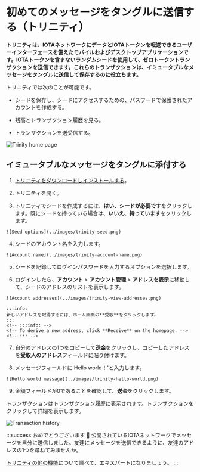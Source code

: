# 初めてのメッセージをタングルに送信する（トリニティ）
<!-- # Send your first message to the Tangle (Trinity) -->

**トリニティは、IOTAネットワークにデータとIOTAトークンを転送できるユーザーインターフェースを備えたモバイルおよびデスクトップアプリケーションです。IOTAトークンを含まないランダムシードを使用して、ゼロトークントランザクションを送信できます。これらのトランザクションは、イミュータブルなメッセージをタングルに送信して保存するのに役立ちます。**
<!-- **Trinity is a mobile and desktop application with a user interface that allows you to transfer data and IOTA tokens in an IOTA network. A zero-value transaction can be sent using a random seed that doesn't contain IOTA tokens. These transactions are useful for sending and storing immutable messages on the Tangle.** -->

トリニティでは次のことが可能です。
<!-- Trinity allows you to do the following: -->

* シードを保存し、シードにアクセスするための、パスワードで保護されたアカウントを作成する。
<!-- * Create a password-protected account to store and access your seeds -->
* 残高とトランザクション履歴を見る。
<!-- * Read your balance and transaction history -->
* トランザクションを送受信する。
<!-- * Send and receive transactions -->

![Trinity home page](../images/trinity-home.jpg)

## イミュータブルなメッセージをタングルに添付する
<!-- ## Attach an immutable message to the Tangle -->

1. [トリニティをダウンロードしインストールする](https://trinity.iota.org/)。
<!-- 1. [Download and install Trinity](https://trinity.iota.org/) -->

2. トリニティを開く。
<!-- 2. Open Trinity -->

3. トリニティでシードを作成するには、**はい、シードが必要です**をクリックします。既にシードを持っている場合は、**いいえ、持っています**をクリックします。
  <!-- 3. To create a seed in Trinity, click **Yes, I need a seed**. If you already have a seed, click **No, I have one**. -->

    ![Seed options](../images/trinity-seed.png)

4. シードのアカウント名を入力します。
  <!-- 4. Enter an account name for your seed -->

    ![Account name](../images/trinity-account-name.png)

5. シードを記録してログインパスワードを入力するオプションを選択します。
  <!-- 5. Select an option to record your seed and enter a login password -->

6. ログインしたら、**アカウント** > **アカウント管理** > **アドレスを表示**に移動して、シードのアドレスのリストを表示します。
  <!-- 6. After you've logged in, go to **Account** > **Account management** > **View addresses** to see a list of your seed's addresses. -->

    ![Account addresses](../images/trinity-view-addresses.png)

    :::info:
    新しいアドレスを取得するには、ホーム画面の**受取**をクリックします。
    :::
    <!-- :::info: -->
    <!-- To derive a new address, click **Receive** on the homepage. -->
    <!-- ::: -->

7. 自分のアドレスの1つをコピーして**送金**をクリックし、コピーしたアドレスを**受取人のアドレス**フィールドに貼り付けます。
<!-- 7. Copy one of your addresses, click **Send**, and paste the address into the RECIPIENT ADDRESS field -->

8. メッセージフィールドに'Hello world！'と入力します。
  <!-- 8. Enter 'Hello world!' in the MESSAGE field -->

    ![Hello world message](../images/trinity-hello-world.png)

9. 金額フィールドが0であることを確認して、**送金**をクリックします。
  <!-- 9. Make sure that the AMOUNT field is 0 and click **Send** -->

トランザクションはトランザクション履歴に表示されます。トランザクションをクリックして詳細を表示します。
<!-- Your transaction will appear in your transaction history. Click the transaction to display its details. -->

![Transaction history](../images/trinity-receive-message.png)

:::success:おめでとうございます :tada:
公開されているIOTAネットワークでメッセージを自分に送信しました。友達にメッセージを送信できるように、友達のアドレスの1つを尋ねてみませんか。

[トリニティの他の機能](root://wallets/0.1/trinity/introduction/overview.md)について調べて、エキスパートになりましょう。
:::
<!-- :::success:Congratulations :tada: -->
<!-- You've just sent yourself a message that's now public on the IOTA network. Why not ask your friends for one of their addresses so you can send them messages. -->
<!--  -->
<!-- [Find out about the other features of Trinity](root://wallets/0.1/trinity/introduction/overview.md) and become an expert. -->
<!-- ::: -->
